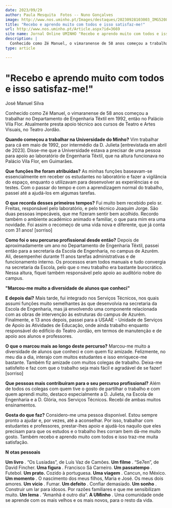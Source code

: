```yaml
---
date: 2023/09/29
author: Paula Mesquita  Fotos -- Nuno Gonçalves
image: http://www.nos.uminho.pt/Images/destaques/20230928103003_IMG5208.jpg
title: "Recebo e aprendo muito com todos e isso satisfaz-me!"
url: http://www.nos.uminho.pt/Article.aspx?id=3669
site name: Jornal Online UMINHO "Recebo e aprendo muito com todos e isso satisfaz-me!"
description: |
  Conhecido como Zé Manuel, o vimaranense de 58 anos começou a trabalhar no Departamento de Engenharia Têxtil em 1992, então no Palácio Vila Flor. Atualmente presta apoio técnico aos cursos de Teatro e Artes Visuais, no Teatro Jordão.
type: article

---
```

# "Recebo e aprendo muito com todos e isso satisfaz-me!"




José Manuel Silva

Conhecido como Zé Manuel, o vimaranense de 58 anos começou a trabalhar no Departamento de Engenharia Têxtil em 1992, então no Palácio Vila Flor. Atualmente presta apoio técnico aos cursos de Teatro e Artes Visuais, no Teatro Jordão.

**Quando começou a trabalhar na Universidade do Minho?** 
Vim trabalhar para cá em maio de 1992, por intermédio da D. Julieta [entrevistada em abril de 2023]. Disse-me que a Universidade estava a precisar de uma pessoa para apoio ao laboratório de Engenharia Têxtil, que na altura funcionava no Palácio Vila Flor, em Guimarães.

**Que funções lhe foram atribuídas?** 
As minhas funções baseavam-se essencialmente em receber os estudantes no laboratório e fazer a vigilância do espaço, enquanto o utilizavam para desenvolver as experiências e os testes. Com o passar do tempo e com a aprendizagem normal do trabalho, passei até a ajudá-los em algumas tarefas.

**O que recorda desses primeiros tempos?** 
Fui muito bem recebido pelo sr. Freitas, responsável pelo laboratório, e pelo técnico Joaquim Jorge. São duas pessoas impecáveis, que me fizeram sentir bem acolhido. Recordo também o ambiente académico animado e familiar, o que para mim era uma novidade. Foi assim o recomeço de uma vida nova e diferente, que já conta com 31 anos! [sorriso]

**Como foi o seu percurso profissional desde então?** 
Depois de aproximadamente um ano no Departamento de Engenharia Têxtil, passei então para a secretaria da Escola de Engenharia, no campus de Azurém. Ali, desempenhei durante 11 anos tarefas administrativas e de funcionamento interno. Os processos eram todos manuais e tudo convergia na secretaria da Escola, pelo que o meu trabalho era bastante burocrático. Nessa altura, fiquei também responsável pelo apoio ao auditório nobre do campus.

**"Marcou-me muito a diversidade de alunos que conheci"** 

**E depois daí?** 
Mais tarde, fui integrado nos Serviços Técnicos, nos quais assumi funções muito semelhantes às que desenvolvia na secretaria da Escola de Engenharia, mas já envolvendo uma componente relacionada com as obras de intervenção às estruturas do campus de Azurém. Finalmente, e 13 anos depois, passei para a USAAE - Unidade de Serviços de Apoio às Atividades de Educação, onde ainda trabalho enquanto responsável do edifício do Teatro Jordão, em termos de manutenção e de apoio aos alunos e professores.

**O que o marcou mais ao longo deste percurso?** 
Marcou-me muito a diversidade de alunos que conheci e com quem fiz amizade. Felizmente, no meu dia a dia, interajo com muitos estudantes e isso enriquece-me bastante. Também fiz amizade com muitos colegas de trabalho. Deixa-me satisfeito e faz com que o trabalho seja mais fácil e agradável de se fazer! [sorriso]

**Que pessoas mais contribuíram para o seu percurso profissional?** 
Além de todos os colegas com quem tive o gosto de partilhar o trabalho e com quem aprendi muito, destaco especialmente a D. Julieta, na Escola de Engenharia e a D. Glória, nos Serviços Técnicos. Recebi de ambas muitos ensinamentos.

**Gosta do que faz?** 
Considero-me uma pessoa disponível. Estou sempre pronto a ajudar e, por vezes, até a aconselhar. Por isso, trabalhar com estudantes e professores, prestar-lhes apoio e ajudá-los naquilo que eles precisam para que os estudos e o trabalho lhes corram bem dá-me muito gosto. Também recebo e aprendo muito com todos e isso traz-me muita satisfação.



**N** **otas pessoais** 

**Um livro** . “Os Lusíadas”, de Luís Vaz de Camões.
**Um filme** . “Se7en”, de David Fincher.
**Uma figura** . Francisco Sá Carneiro.
**Um passatempo** . Futebol.
**Um prato.**  Cozido à portuguesa.
**Uma viagem** . Cancun, no México.
**Um momento** . O nascimento dos meus filhos, Maria e José. Os meus dois amores.
**Um vício** . Fumar.
**Um defeito** . Confiar demasiado.
**Um sonho** . Construir um lar para idosos. Por razões familiares e que me sensibilizam muito.
**Um lema** . “Amanhã é outro dia”.
**A UMinho** . Uma comunidade onde se aprende com os mais velhos e os mais novos, para o resto da vida.
